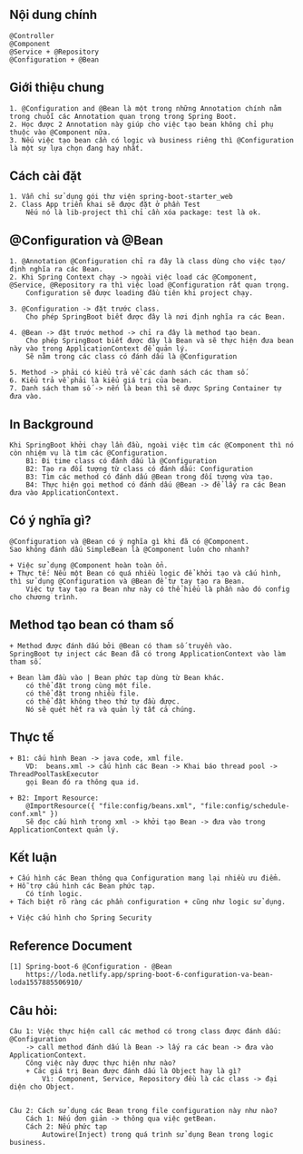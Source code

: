 ## Nội dung chính
    @Controller
    @Component
    @Service + @Repository
    @Configuration + @Bean
## Giới thiệu chung
    1. @Configuration and @Bean là một trong những Annotation chính nằm trong chuỗi các Annotation quan trọng trong Spring Boot.
    2. Học được 2 Annotation này giúp cho việc tạo bean không chỉ phụ thuộc vào @Component nữa.
    3. Nếu việc tạo bean cần có logic và business riêng thì @Configuration là một sự lựa chọn đang hay nhất.

## Cách cài đặt
    1. Vẫn chỉ sử dụng gói thư viện spring-boot-starter_web
    2. Class App triển khai sẽ được đặt ở phần Test
        Nếu nó là lib-project thì chỉ cần xóa package: test là ok.

## @Configuration và @Bean
    1. @Annotation @Configuration chỉ ra đây là class dùng cho việc tạo/định nghĩa ra các Bean.
    2. Khi Spring Context chạy -> ngoài việc load các @Component, @Service, @Repository ra thì việc load @Configuration rất quan trọng.
        Configuration sẽ được loading đầu tiên khi project chạy.

    3. @Configuration -> đặt trước class.
        Cho phép SpringBoot biết được đây là nơi định nghĩa ra các Bean.

    4. @Bean -> đặt trước method -> chỉ ra đây là method tạo bean.
        Cho phép SpringBoot biết được đây là Bean và sẽ thực hiện đưa bean này vào trong ApplicationContext để quản lý.
        Sẽ nằm trong các class có đánh dấu là @Configuration

    5. Method -> phải có kiểu trả về các danh sách các tham số.
    6. Kiểu trả về phải là kiểu giá trị của bean.
    7. Danh sách tham số -> nến là bean thì sẽ được Spring Container tự đưa vào.

## In Background
    Khi SpringBoot khởi chạy lần đầu, ngoài việc tìm các @Component thì nó còn nhiệm vụ là tìm các @Configuration.
        B1: Đi time class có đánh dấu là @Configuration
        B2: Tạo ra đối tượng từ class có đánh dấu: Configuration
        B3: Tìm các method có đánh dấu @Bean trong đối tượng vừa tạo.
        B4: Thực hiện gọi method có đánh dấu @Bean -> để lấy ra các Bean đưa vào ApplicationContext.

    
## Có ý nghĩa gì?
    @Configuration và @Bean có ý nghĩa gì khi đã có @Component.
    Sao không đánh dấu SimpleBean là @Component luôn cho nhanh?

    + Việc sử dụng @Component hoàn toàn ổn.
    + Thực tế: Nếu một Bean có quá nhiều logic để khởi tạo và cấu hình, thì sử dụng @Configuration và @Bean để tự tay tạo ra Bean.
        Việc tự tay tạo ra Bean như này có thể hiểu là phần nào đó config cho chương trình.


## Method tạo bean có tham số
    + Method được đánh dấu bởi @Bean có tham số truyền vào.
    SpringBoot tự inject các Bean đã có trong ApplicationContext vào làm tham số.
    
    + Bean làm đầu vào | Bean phức tạp dùng từ Bean khác.
        có thể đặt trong cùng một file.
        có thể đặt trong nhiều file.
        có thể đặt không theo thứ tự đầu được.
        Nó sẽ quét hết ra và quản lý tất cả chúng.


## Thực tế
    + B1: cấu hình Bean -> java code, xml file.
        VD:  beans.xml -> cấu hình các Bean -> Khai báo thread pool -> ThreadPoolTaskExecutor
        gọi Bean đó ra thông qua id.
        
    + B2: Import Resource:
        @ImportResource({ "file:config/beans.xml", "file:config/schedule-conf.xml" })
        Sẽ đọc cấu hình trong xml -> khởi tạo Bean -> đưa vào trong ApplicationContext quản lý.

## Kết luận
    + Cấu hình các Bean thông qua Configuration mang lại nhiều ưu điểm.
    + Hỗ trợ cấu hình các Bean phức tạp.
        Có tính logic.
    + Tách biệt rõ ràng các phần configuration + cũng như logic sử dụng.

    + Việc cấu hình cho Spring Security
    
## Reference Document
    [1] Spring-boot-6 @Configuration - @Bean
        https://loda.netlify.app/spring-boot-6-configuration-va-bean-loda1557885506910/


## Câu hỏi:
    Câu 1: Việc thực hiện call các method có trong class được đánh dấu: @Configuration
        -> call method đánh dấu là Bean -> lấy ra các bean -> đưa vào ApplicationContext.
        Công việc này được thực hiện như nào?
        + Các giá trị Bean được đánh dấu là Object hay là gì?
            Vì: Component, Service, Repository đều là các class -> đại diện cho Object.
        
        
    Câu 2: Cách sử dụng các Bean trong file configuration này như nào?
        Cách 1: Nếu đơn giản -> thông qua việc getBean.
        Cách 2: Nếu phức tạp
            Autowire(Inject) trong quá trình sử dụng Bean trong logic business.